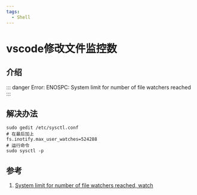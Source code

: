 ```yaml
---
tags:
  - Shell
---
```

# vscode修改文件监控数

## 介绍
::: danger
Error: ENOSPC: System limit for number of file watchers reached
:::

## 解决办法
```shell
sudo gedit /etc/sysctl.conf
# 在最后加上
fs.inotify.max_user_watches=524288
# 运行命令
sudo sysctl -p
```

## 参考
1. [System limit for number of file watchers reached, watch](https://blog.csdn.net/qiphon3650/article/details/108577103)